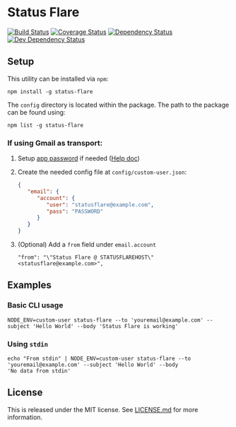 # Status Flare

[![Build Status](https://travis-ci.org/onebytegone/status-flare.svg?branch=master)](https://travis-ci.org/onebytegone/status-flare)
[![Coverage Status](https://coveralls.io/repos/github/onebytegone/status-flare/badge.svg?branch=master)](https://coveralls.io/github/onebytegone/status-flare?branch=master)
[![Dependency Status](https://david-dm.org/onebytegone/status-flare.svg)](https://david-dm.org/onebytegone/status-flare)
[![Dev Dependency Status](https://david-dm.org/onebytegone/status-flare/dev-status.svg)](https://david-dm.org/onebytegone/status-flare?type=dev)

## Setup

This utility can be installed via `npm`:

```
npm install -g status-flare
```

The `config` directory is located within the package. The path to the package can be found using:

```
npm list -g status-flare
```

### If using Gmail as transport:

1. Setup [app password](https://security.google.com/settings/security/apppasswords) if needed ([Help doc](https://support.google.com/accounts/answer/185833?hl=en))
2. Create the needed config file at `config/custom-user.json`:

   ```json
   {
      "email": {
         "account": {
            "user": "statusflare@example.com",
            "pass": "PASSWORD"
         }
      }
   }
   ```

3. (Optional) Add a `from` field under `email.account`

   ```
   "from": "\"Status Flare @ STATUSFLAREHOST\" <statusflare@example.com>",
   ```


## Examples

### Basic CLI usage

```
NODE_ENV=custom-user status-flare --to 'youremail@example.com' --subject 'Hello World' --body 'Status Flare is working'
```

### Using `stdin`

```
echo "From stdin" | NODE_ENV=custom-user status-flare --to 'youremail@example.com' --subject 'Hello World' --body
'No data from stdin'
```


## License

This is released under the MIT license. See [LICENSE.md](LICENSE.md) for more information.
